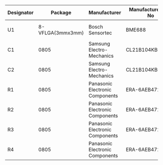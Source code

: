 | Designator | Package | Manufacturer | Manufacturer Part No | Supplier | Supplier Part No | Value | Other |
| ------------- | ------------- | ------------- | ------------- | ------------- | ------------- | ------------- | ------------- |
| U1 | 8-VFLGA(3mmx3mm) | Bosch Sensortec | BME688 | Digi-Key |  828-BME688CT-ND |   |   | 
| C1 | 0805 | Samsung Electro-Mechanics | CL21B104KBCNNNC | Digi-Key | 1276-1003-1-ND | 0.1uF | 50V |
| C2 | 0805 | Samsung Electro-Mechanics | CL21B104KBCNNNC | Digi-Key | 1276-1003-1-ND | 0.1uF | 50V |
| R1 | 0805 | Panasonic Electronic Components | ERA-6AEB472V | Digi-Key | P4.7KDACT-ND | 4.7k | 0.125W |
| R2 | 0805 | Panasonic Electronic Components | ERA-6AEB472V | Digi-Key | P4.7KDACT-ND | 4.7k | 0.125W |
| R3 | 0805 | Panasonic Electronic Components | ERA-6AEB472V | Digi-Key | P4.7KDACT-ND | 4.7k | 0.125W |
| R4 | 0805 | Panasonic Electronic Components | ERA-6AEB472V | Digi-Key | P4.7KDACT-ND | 4.7k | 0.125W |

